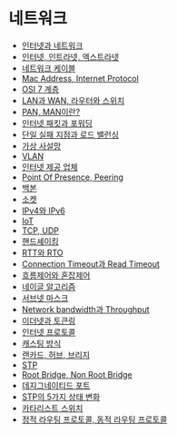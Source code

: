 # 네트워크
- [인터넷과 네트워크](./NetworkInfo/InternetAndNetwork.md)
- [인터넷, 인트라넷, 엑스트라넷]()
- [네트워크 케이블]()
- [Mac Address, Internet Protocol]()
- [OSI 7 계층]()
- [LAN과 WAN, 라우터와 스위치]()
- [PAN, MAN이란?]()
- [인터넷 패킷과 포워딩]()
- [단일 실패 지점과 로드 밸런싱]()
- [가상 사설망]()
- [VLAN]()
- [인터넷 제공 업체]()
- [Point Of Presence, Peering]()
- [백본]()
- [소켓]()
- [IPv4와 IPv6]()
- [IoT]()
- [TCP, UDP]()
- [핸드셰이킹]()
- [RTT와 RTO]()
- [Connection Timeout과 Read Timeout]()
- [흐름제어와 혼잡제어]()
- [네이글 알고리즘]()
- [서브넷 마스크]()
- [Network bandwidth과 Throughput]()
- [이더넷과 토큰링]()
- [인터넷 프로토콜]()
- [캐스팅 방식]()
- [랜카드, 허브, 브리지]()
- [STP]()
- [Root Bridge, Non Root Bridge]()
- [데지그네이티드 포트]()
- [STP의 5가지 상태 변화]()
- [카타리스트 스위치]()
- [정적 라우팅 프로토콜, 동적 라우팅 프로토콜]()